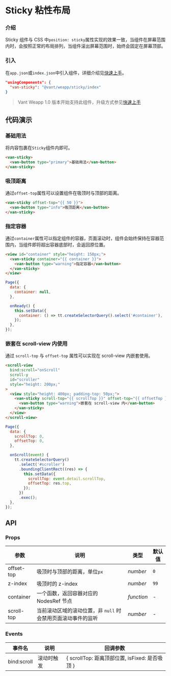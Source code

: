 # Sticky 粘性布局

### 介绍

Sticky 组件与 CSS 中`position: sticky`属性实现的效果一致，当组件在屏幕范围内时，会按照正常的布局排列，当组件滚出屏幕范围时，始终会固定在屏幕顶部。

### 引入

在`app.json`或`index.json`中引入组件，详细介绍见[快速上手](#/quickstart#yin-ru-zu-jian)。

```json
"usingComponents": {
  "van-sticky": "@vant/weapp/sticky/index"
}
```

> Vant Weapp 1.0 版本开始支持此组件，升级方式参见[快速上手](#/quickstart)

## 代码演示

### 基础用法

将内容包裹在`Sticky`组件内即可。

```html
<van-sticky>
  <van-button type="primary">基础用法</van-button>
</van-sticky>
```

### 吸顶距离

通过`offset-top`属性可以设置组件在吸顶时与顶部的距离。

```html
<van-sticky offset-top="{{ 50 }}">
  <van-button type="info">吸顶距离</van-button>
</van-sticky>
```

### 指定容器

通过`container`属性可以指定组件的容器，页面滚动时，组件会始终保持在容器范围内，当组件即将超出容器底部时，会返回原位置。

```html
<view id="container" style="height: 150px;">
  <van-sticky container="{{ container }}">
    <van-button type="warning">指定容器</van-button>
  </van-sticky>
</view>
```

```js
Page({
  data: {
    container: null,
  },

  onReady() {
    this.setData({
      container: () => tt.createSelectorQuery().select('#container'),
    });
  },
});
```

### 嵌套在 scroll-view 内使用

通过 `scroll-top` 与 `offset-top` 属性可以实现在 scroll-view 内嵌套使用。

```html
<scroll-view
  bind:scroll="onScroll"
  scroll-y
  id="scroller"
  style="height: 200px;"
>
  <view style="height: 400px; padding-top: 50px;">
    <van-sticky scroll-top="{{ scrollTop }}" offset-top="{{ offsetTop }}">
      <van-button type="warning">嵌套在 scroll-view 内</van-button>
    </van-sticky>
  </view>
</scroll-view>
```

```js
Page({
  data: {
    scrollTop: 0,
    offsetTop: 0,
  },

  onScroll(event) {
    tt.createSelectorQuery()
      .select('#scroller')
      .boundingClientRect((res) => {
        this.setData({
          scrollTop: event.detail.scrollTop,
          offsetTop: res.top,
        });
      })
      .exec();
  },
});
```

## API

### Props

| 参数 | 说明 | 类型 | 默认值 |
| --- | --- | --- | --- |
| offset-top | 吸顶时与顶部的距离，单位`px` | _number_ | `0` |
| z-index | 吸顶时的 z-index | _number_ | `99` |
| container | 一个函数，返回容器对应的 NodesRef 节点 | _function_ | - |
| scroll-top | 当前滚动区域的滚动位置，非 `null` 时会禁用页面滚动事件的监听 | _number_ | - |

### Events

| 事件名 | 说明       | 回调参数                                       |
| ------ | ---------- | ---------------------------------------------- |
| bind:scroll | 滚动时触发 | { scrollTop: 距离顶部位置, isFixed: 是否吸顶 } |
